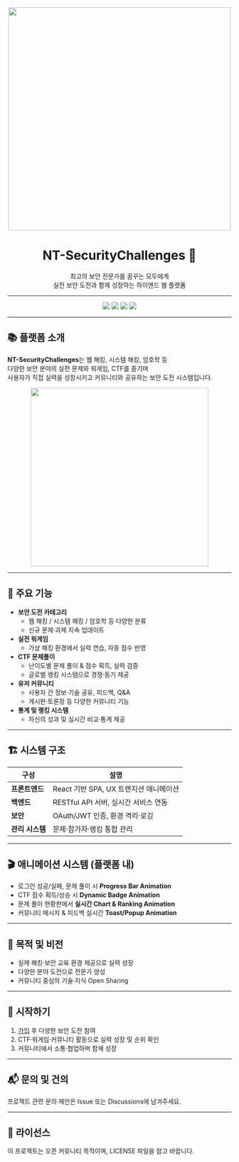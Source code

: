 <div align="center">

<img src="https://media.giphy.com/media/8J2wQAGu9Jv8s/giphy.gif" width="500"/>

# NT-SecurityChallenges 🚀

최고의 보안 전문가를 꿈꾸는 모두에게  
실전 보안 도전과 함께 성장하는 하이엔드 웹 플랫폼

</div>

---

<p align="center">
  <img src="https://img.shields.io/badge/Platform-CTF-orange?style=flat-square">
  <img src="https://img.shields.io/badge/Security-Challenges-blue?style=flat-square">
  <img src="https://img.shields.io/badge/React-Frontend-61DAFB?logo=react&style=flat-square">
  <img src="https://img.shields.io/badge/RESTful-API-green?style=flat-square">
</p>

---

## 📚 플랫폼 소개

**NT-SecurityChallenges**는 웹 해킹, 시스템 해킹, 암호학 등  
다양한 보안 분야의 실전 문제와 워게임, CTF를 즐기며  
사용자가 직접 실력을 성장시키고 커뮤니티와 공유하는 보안 도전 시스템입니다.

<div align="center">
  <img src="https://media.giphy.com/media/l3q2R3v2k0q3RpVYc/giphy.gif" width="400"/>
</div>

---

## 🚩 주요 기능

- **보안 도전 카테고리**
  - 웹 해킹 / 시스템 해킹 / 암호학 등 다양한 분류
  - 신규 문제·과제 지속 업데이트
- **실전 워게임**
  - 가상 해킹 환경에서 실력 연습, 자동 점수 반영
- **CTF 문제풀이**
  - 난이도별 문제 풀이 & 점수 획득, 실력 검증
  - 글로벌 랭킹 시스템으로 경쟁·동기 제공
- **유저 커뮤니티**
  - 사용자 간 정보·기술 공유, 피드백, Q&A
  - 게시판·토론장 등 다양한 커뮤니티 기능
- **통계 및 랭킹 시스템**
  - 자신의 성과 및 실시간 비교·통계 제공

---

## 🏗️ 시스템 구조

| 구성        | 설명                       |
| ----------- | -------------------------- |
| **프론트엔드** | React 기반 SPA, UX 트랜지션 애니메이션 |
| **백엔드**   | RESTful API 서버, 실시간 서비스 연동  |
| **보안**     | OAuth/JWT 인증, 환경 격리·로깅     |
| **관리 시스템** | 문제·참가자·랭킹 통합 관리         |

---

## 🎬 애니메이션 시스템 (플랫폼 내)

- 로그인 성공/실패, 문제 풀이 시 **Progress Bar Animation**
- CTF 점수 획득/상승 시 **Dynamic Badge Animation**
- 문제 풀이 현황판에서 **실시간 Chart & Ranking Animation**  
- 커뮤니티 메시지 & 피드백 실시간 **Toast/Popup Animation**

---

## 🎯 목적 및 비전

- 실제 해킹·보안 교육 환경 제공으로 실력 성장
- 다양한 분야 도전으로 전문가 양성
- 커뮤니티 중심의 기술·지식 Open Sharing

---

## 🏁 시작하기

1. [가입](https://nicetop.dyhs.kr) 후 다양한 보안 도전 참여
2. CTF·워게임·커뮤니티 활동으로 실력 성장 및 순위 확인
3. 커뮤니티에서 소통·협업하며 함께 성장

---

## 📬 문의 및 건의

프로젝트 관련 문의·제안은 Issue 또는 Discussions에 남겨주세요.

---

## 📝 라이선스

이 프로젝트는 오픈 커뮤니티 목적이며, LICENSE 파일을 참고 바랍니다.

